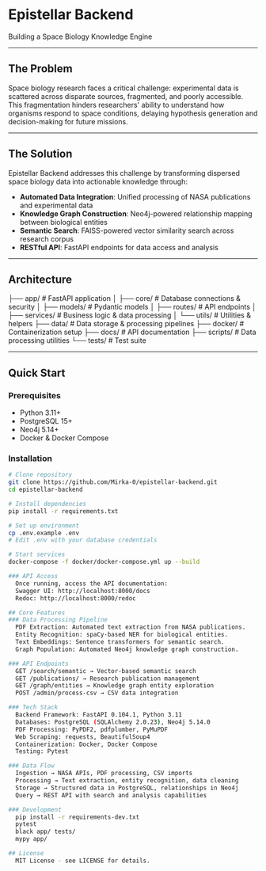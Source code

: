 # Epistellar Backend  
Building a Space Biology Knowledge Engine  

---

## The Problem  
Space biology research faces a critical challenge: experimental data is scattered across disparate sources, fragmented, and poorly accessible. This fragmentation hinders researchers' ability to understand how organisms respond to space conditions, delaying hypothesis generation and decision-making for future missions. 

---

## The Solution  
Epistellar Backend addresses this challenge by transforming dispersed space biology data into actionable knowledge through:

- **Automated Data Integration**: Unified processing of NASA publications and experimental data
- **Knowledge Graph Construction**: Neo4j-powered relationship mapping between biological entities  
- **Semantic Search**: FAISS-powered vector similarity search across research corpus
- **RESTful API**: FastAPI endpoints for data access and analysis  

---

## Architecture  

├── app/ # FastAPI application
│ ├── core/ # Database connections & security
│ ├── models/ # Pydantic models
│ ├── routes/ # API endpoints
│ ├── services/ # Business logic & data processing
│ └── utils/ # Utilities & helpers
├── data/ # Data storage & processing pipelines
├── docker/ # Containerization setup
├── docs/ # API documentation
├── scripts/ # Data processing utilities
└── tests/ # Test suite

---

## Quick Start  

### Prerequisites  
- Python 3.11+
- PostgreSQL 15+
- Neo4j 5.14+
- Docker & Docker Compose

### Installation  

```bash
# Clone repository
git clone https://github.com/Mirka-0/epistellar-backend.git
cd epistellar-backend

# Install dependencies
pip install -r requirements.txt

# Set up environment
cp .env.example .env
# Edit .env with your database credentials

# Start services
docker-compose -f docker/docker-compose.yml up --build

### API Access
  Once running, access the API documentation:
  Swagger UI: http://localhost:8000/docs
  Redoc: http://localhost:8000/redoc

## Core Features
### Data Processing Pipeline
  PDF Extraction: Automated text extraction from NASA publications.
  Entity Recognition: spaCy-based NER for biological entities.
  Text Embeddings: Sentence transformers for semantic search.
  Graph Population: Automated Neo4j knowledge graph construction.

### API Endpoints
  GET /search/semantic → Vector-based semantic search
  GET /publications/ → Research publication management
  GET /graph/entities → Knowledge graph entity exploration
  POST /admin/process-csv → CSV data integration

### Tech Stack
  Backend Framework: FastAPI 0.104.1, Python 3.11
  Databases: PostgreSQL (SQLAlchemy 2.0.23), Neo4j 5.14.0
  PDF Processing: PyPDF2, pdfplumber, PyMuPDF
  Web Scraping: requests, BeautifulSoup4
  Containerization: Docker, Docker Compose
  Testing: Pytest

### Data Flow
  Ingestion → NASA APIs, PDF processing, CSV imports
  Processing → Text extraction, entity recognition, data cleaning
  Storage → Structured data in PostgreSQL, relationships in Neo4j
  Query → REST API with search and analysis capabilities

### Development
  pip install -r requirements-dev.txt
  pytest
  black app/ tests/
  mypy app/

## License
  MIT License - see LICENSE for details.

